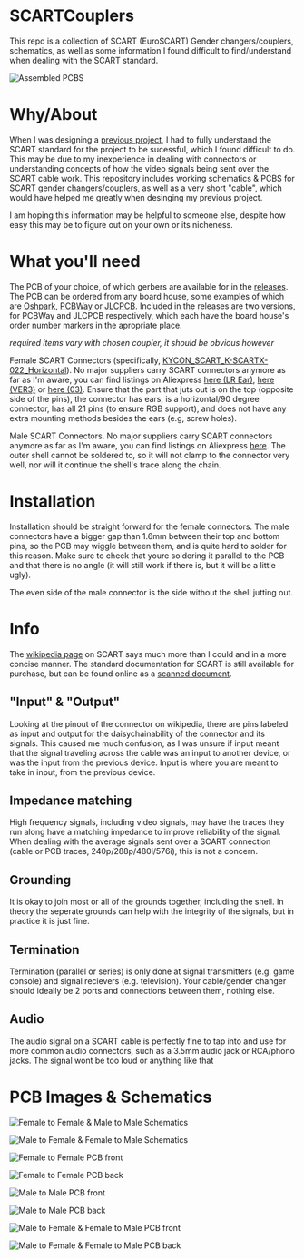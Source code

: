 # SCARTCouplers
This repo is a collection of SCART (EuroSCART) Gender changers/couplers, schematics, as well as some information I found difficult to find/understand when dealing with the SCART standard.

![Assembled PCBS](images/assembled.jpg)

# Why/About

When I was designing a [previous project](https://github.com/circuitsable/SCARTAudioExtractor), I had to fully understand the SCART standard for the project to be sucessful, which I found difficult to do. This may be due to my inexperience in dealing with connectors or understanding concepts of how the video signals being sent over the SCART cable work. This repository includes working schematics & PCBS for SCART gender changers/couplers, as well as a very short "cable", which would have helped me greatly when desinging my previous project.

I am hoping this information may be helpful to someone else, despite how easy this may be to figure out on your own or its nicheness.

# What you'll need

The PCB of your choice, of which gerbers are available for in the [releases](https://github.com/circuitsable/SCARTCouplers/releases/tag/gerbers). The PCB can be ordered from any board house, some examples of which are [Oshpark](https://oshpark.com/#services), [PCBWay](https://www.pcbway.com/QuickOrderOnline.aspx) or [JLCPCB](https://cart.jlcpcb.com/quote). Included in the releases are two versions, for PCBWay and JLCPCB respectively, which each have the board house's order number markers in the apropriate place.

*required items vary with chosen coupler, it should be obvious however*

Female SCART Connectors (specifically, [KYCON_SCART_K-SCARTX-022_Horizontal](https://www.mouser.com/datasheet/2/222/K-SCARTX-022-183347.pdf)). No major suppliers carry SCART connectors anymore as far as I'm aware, you can find listings on Aliexpress [here (LR Ear)](https://www.aliexpress.us/item/3256803860252051.html), [here (VER3)](https://www.aliexpress.us/item/2255800585241541.html) or [here (03)](https://www.aliexpress.us/item/3256806450160956.html). Ensure that the part that juts out is on the top (opposite side of the pins), the connector has ears, is a horizontal/90 degree connector, has all 21 pins (to ensure RGB support), and does not have any extra mounting methods besides the ears (e.g, screw holes).

Male SCART Connectors. No major suppliers carry SCART connectors anymore as far as I'm aware, you can find listings on Aliexpress [here](https://www.aliexpress.us/item/3256804790162926.html?). The outer shell cannot be soldered to, so it will not clamp to the connector very well, nor will it continue the shell's trace along the chain.

# Installation

Installation should be straight forward for the female connectors. The male connectors have a bigger gap than 1.6mm between their top and bottom pins, so the PCB may wiggle between them, and is quite hard to solder for this reason. Make sure to check that youre soldering it parallel to the PCB and that there is no angle (it will still work if there is, but it will be a little ugly).

The even side of the male connector is the side without the shell jutting out.

# Info

The [wikipedia page](https://en.wikipedia.org/wiki/SCART) on SCART says much more than I could and in a more concise manner. The standard documentation for SCART is still available for purchase, but can be found online as a [scanned document](http://fr.meric.free.fr/Articles/articlesba/stsurtvplat/Scart/BS_EN_50049-1%20Peritelevision%20connector.pdf).

## "Input" & "Output"

Looking at the pinout of the connector on wikipedia, there are pins labeled as input and output for the daisychainability of the connector and its signals. This caused me much confusion, as I was unsure if input meant that the signal traveling across the cable was an input to another device, or was the input from the previous device. Input is where you are meant to take in input, from the previous device. 

## Impedance matching

High frequency signals, including video signals, may have the traces they run along have a matching impedance to improve reliability of the signal. When dealing with the average signals sent over a SCART connection (cable or PCB traces, 240p/288p/480i/576i), this is not a concern.

## Grounding

It is okay to join most or all of the grounds together, including the shell. In theory the seperate grounds can help with the integrity of the signals, but in practice it is just fine.

## Termination

Termination (parallel or series) is only done at signal transmitters (e.g. game console) and signal recievers (e.g. television). Your cable/gender changer should ideally be 2 ports and connections between them, nothing else.

## Audio

The audio signal on a SCART cable is perfectly fine to tap into and use for more common audio connectors, such as a 3.5mm audio jack or RCA/phono jacks. The signal wont be too loud or anything like that

# PCB Images & Schematics

![Female to Female & Male to Male Schematics](images/ftf_mtm.jpg)

![Male to Female & Female to Male Schematics](images/mtf_ftm.jpg)

![Female to Female PCB front](images/ftf_front.jpg)

![Female to Female PCB back](images/ftf_back.jpg)

![Male to Male PCB front](images/mtm_front.jpg)

![Male to Male PCB back](images/mtm_back.jpg)

![Male to Female & Female to Male PCB front](images/mtf_ftm_front.jpg)

![Male to Female & Female to Male PCB back](images/mtf_ftm_back.jpg)
